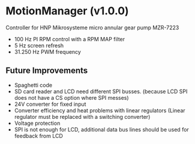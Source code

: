 # MotionManager (v1.0.0)
Controller for HNP Mikrosysteme micro annular gear pump MZR-7223
- 100 Hz PI RPM control with a RPM MAP filter
- 5 Hz screen refresh
- 31.250 Hz PWM frequency

## Future Improvements
- Spaghetti code
- SD card reader and LCD need different SPI busses. (because LCD SPI does not have a CS option where SPI messes)
- 24V converter for fixed input
- Converter efficiency and heat problems with linear regulators (Linear regulator must be replaced with a switching converter)
- Voltage protection
- SPI is not enough for LCD, additional data bus lines should be used for feedback from LCD
